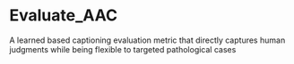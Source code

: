 # Evaluate_AAC
A learned based captioning evaluation metric that directly captures human judgments while being flexible to targeted pathological cases
